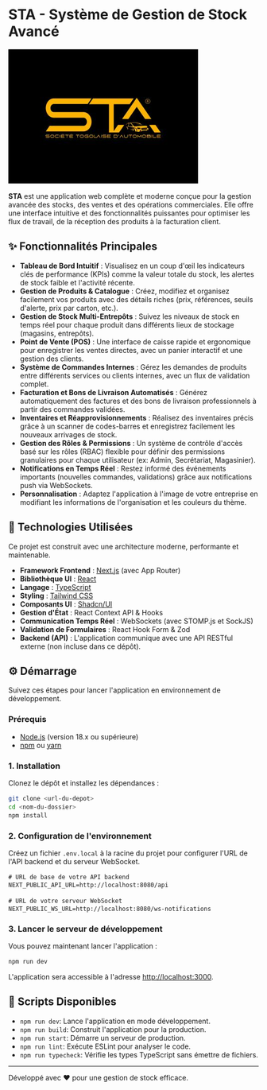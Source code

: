 
# STA - Système de Gestion de Stock Avancé

![Logo STA](public/logosta.jpg)

**STA** est une application web complète et moderne conçue pour la gestion avancée des stocks, des ventes et des opérations commerciales. Elle offre une interface intuitive et des fonctionnalités puissantes pour optimiser les flux de travail, de la réception des produits à la facturation client.

## ✨ Fonctionnalités Principales

- **Tableau de Bord Intuitif** : Visualisez en un coup d'œil les indicateurs clés de performance (KPIs) comme la valeur totale du stock, les alertes de stock faible et l'activité récente.
- **Gestion de Produits & Catalogue** : Créez, modifiez et organisez facilement vos produits avec des détails riches (prix, références, seuils d'alerte, prix par carton, etc.).
- **Gestion de Stock Multi-Entrepôts** : Suivez les niveaux de stock en temps réel pour chaque produit dans différents lieux de stockage (magasins, entrepôts).
- **Point de Vente (POS)** : Une interface de caisse rapide et ergonomique pour enregistrer les ventes directes, avec un panier interactif et une gestion des clients.
- **Système de Commandes Internes** : Gérez les demandes de produits entre différents services ou clients internes, avec un flux de validation complet.
- **Facturation et Bons de Livraison Automatisés** : Générez automatiquement des factures et des bons de livraison professionnels à partir des commandes validées.
- **Inventaires et Réapprovisionnements** : Réalisez des inventaires précis grâce à un scanner de codes-barres et enregistrez facilement les nouveaux arrivages de stock.
- **Gestion des Rôles & Permissions** : Un système de contrôle d'accès basé sur les rôles (RBAC) flexible pour définir des permissions granulaires pour chaque utilisateur (ex: Admin, Secrétariat, Magasinier).
- **Notifications en Temps Réel** : Restez informé des événements importants (nouvelles commandes, validations) grâce aux notifications push via WebSockets.
- **Personnalisation** : Adaptez l'application à l'image de votre entreprise en modifiant les informations de l'organisation et les couleurs du thème.

## 🚀 Technologies Utilisées

Ce projet est construit avec une architecture moderne, performante et maintenable.

- **Framework Frontend** : [Next.js](https://nextjs.org/) (avec App Router)
- **Bibliothèque UI** : [React](https://react.dev/)
- **Langage** : [TypeScript](https://www.typescriptlang.org/)
- **Styling** : [Tailwind CSS](https://tailwindcss.com/)
- **Composants UI** : [Shadcn/UI](https://ui.shadcn.com/)
- **Gestion d'État** : React Context API & Hooks
- **Communication Temps Réel** : WebSockets (avec STOMP.js et SockJS)
- **Validation de Formulaires** : React Hook Form & Zod
- **Backend (API)** : L'application communique avec une API RESTful externe (non incluse dans ce dépôt).

## ⚙️ Démarrage

Suivez ces étapes pour lancer l'application en environnement de développement.

### Prérequis

- [Node.js](https://nodejs.org/) (version 18.x ou supérieure)
- [npm](https://www.npmjs.com/) ou [yarn](https://yarnpkg.com/)

### 1. Installation

Clonez le dépôt et installez les dépendances :

```bash
git clone <url-du-depot>
cd <nom-du-dossier>
npm install
```

### 2. Configuration de l'environnement

Créez un fichier `.env.local` à la racine du projet pour configurer l'URL de l'API backend et du serveur WebSocket.

```env
# URL de base de votre API backend
NEXT_PUBLIC_API_URL=http://localhost:8080/api

# URL de votre serveur WebSocket
NEXT_PUBLIC_WS_URL=http://localhost:8080/ws-notifications
```

### 3. Lancer le serveur de développement

Vous pouvez maintenant lancer l'application :

```bash
npm run dev
```

L'application sera accessible à l'adresse [http://localhost:3000](http://localhost:3000).

## 📄 Scripts Disponibles

- `npm run dev`: Lance l'application en mode développement.
- `npm run build`: Construit l'application pour la production.
- `npm run start`: Démarre un serveur de production.
- `npm run lint`: Exécute ESLint pour analyser le code.
- `npm run typecheck`: Vérifie les types TypeScript sans émettre de fichiers.

---

Développé avec ❤️ pour une gestion de stock efficace.
